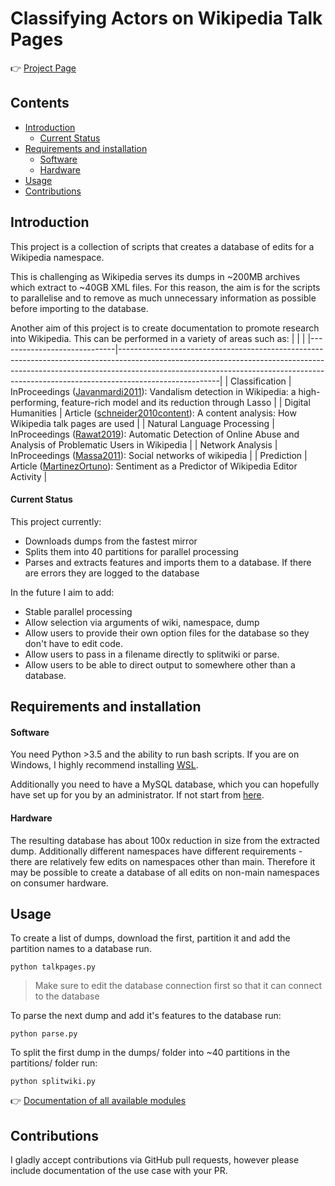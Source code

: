 # Classifying Actors on Wikipedia Talk Pages

👉 [Project Page](https://meta.wikimedia.org/wiki/Research:Classifying_Actors_on_Talk_Pages#Goals)

## Contents

* [Introduction](#Introduction)
  * [Current Status](#Current-Status)
* [Requirements and installation](#Requirements-and-installation)
  * [Software](#Software)
  * [Hardware](#Hardware)
* [Usage](#Usage)
* [Contributions](#Contributions)
   
## Introduction

This project is a collection of scripts that creates a database of edits for a  Wikipedia namespace.

This is challenging as Wikipedia serves its dumps in ~200MB archives
which extract to ~40GB XML files. For this reason, the aim is for the
scripts to parallelise and to remove as much unnecessary information as
possible before importing to the database.

Another aim of this project is to create documentation to promote research into Wikipedia. 
This can be performed in a variety of areas such as:
|                             |                                                                                                                                                                                                                                                                   |
|-----------------------------|-------------------------------------------------------------------------------------------------------------------------------------------------------------------------------------------------------------------------------------------------------------------|
| Classification              | InProceedings ([Javanmardi2011](https://www.ics.uci.edu/~sjavanma/WikiSym-2011.pdf)): Vandalism detection in Wikipedia: a high-performing, feature-rich model and its reduction through Lasso                                                                     |
| Digital Humanities          | Article ([schneider2010content](http://socialsemantics.org/files/publications/20100426_webs2010a.pdf)): A content analysis: How Wikipedia talk pages are used                                                                                                     |
| Natural Language Processing | InProceedings ([Rawat2019](https://meta.wikimedia.org/wiki/File:Automatic_Detection_of_Online_Abuse_and_Analysis_of_Problematic_Users_in_Wikipedia_preprint.pdf)): Automatic Detection of Online Abuse and Analysis of Problematic Users in Wikipedia             |
| Network Analysis            | InProceedings ([Massa2011](https://www.gnuband.org/papers/social_networks_of_wikipedia/)): Social networks of wikipedia                                                                                                                                           |
| Prediction                  | Article ([MartinezOrtuno](http://cs229.stanford.edu/proj2014/Sergio%20Martinez-Ortuno,%20Deepak%20Menghani,%20Lars%20Roemheld,%20Sentiment%20as%20a%20Predictor%20of%20Wikipedia%20Editor%20Activity.pdf)): Sentiment as a Predictor of Wikipedia Editor Activity |


#### Current Status

This project currently:

* Downloads dumps from the fastest mirror
* Splits them into 40 partitions for parallel processing
* Parses and extracts features and imports them to a database. If there are errors they are logged to the database

In the future I aim to add:

* Stable parallel processing
* Allow selection via arguments of wiki, namespace, dump
* Allow users to provide their own option files for the database so they don't have to edit code.
* Allow users to pass in a filename directly to splitwiki or parse. 
* Allow users to be able to direct output to somewhere other than a database.

## Requirements and installation

#### Software 

You need Python >3.5 and the ability to run bash scripts. If you are on Windows, I highly
recommend installing [WSL](https://docs.microsoft.com/en-us/windows/wsl/install-win10). 

Additionally you need to have a MySQL database, which you can hopefully have set up for you by an administrator. If not start from [here](https://dev.mysql.com/doc/refman/8.0/en/installing.html). 

#### Hardware

The resulting database has about 100x reduction in size from the extracted dump. Additionally different namespaces have different requirements - there are relatively few edits on namespaces other than main. Therefore it may be possible to create a database of all edits on non-main namespaces on consumer hardware. 

## Usage

To create a list of dumps, download the first, partition it and add the partition names to a database run.

```
python talkpages.py
```
> Make sure to edit the database connection first so that it can connect to the database

To parse the next dump and add it's features to the database run:

```
python parse.py
```

To split the first dump in the dumps/ folder into ~40 partitions in the partitions/ folder run:

```
python splitwiki.py
```

👉 [Documentation of all available modules ](DOCUMENTATION.md)

## Contributions

I gladly accept contributions via GitHub pull requests, however please include documentation of the use case with your PR.
